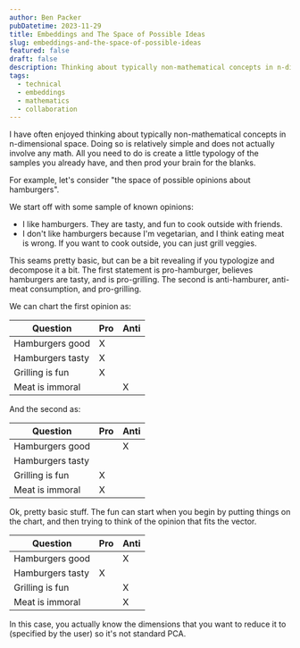 ```yaml
---
author: Ben Packer
pubDatetime: 2023-11-29
title: Embeddings and The Space of Possible Ideas
slug: embeddings-and-the-space-of-possible-ideas
featured: false
draft: false
description: Thinking about typically non-mathematical concepts in n-dimensional space
tags:
  - technical
  - embeddings
  - mathematics
  - collaboration
---
```


I have often enjoyed thinking about typically non-mathematical concepts in n-dimensional space. Doing so is relatively simple and does not actually involve any math. All you need to do is create a little typology of the samples you already have, and then prod your brain for the blanks.

For example, let's consider "the space of possible opinions about hamburgers". 

We start off with some sample of known opinions:
- I like hamburgers. They are tasty, and fun to cook outside with friends.
- I don't like hamburgers because I'm vegetarian, and I think eating meat is wrong. If you want to cook outside, you can just grill veggies.

This seams pretty basic, but can be a bit revealing if you typologize and decompose it a bit. The first statement is pro-hamburger, believes hamburgers are tasty, and is pro-grilling. The second is anti-hamburer, anti-meat consumption, and pro-grilling.

We can chart the first opinion as:

| Question | Pro | Anti |
| ---- | ---- | ---- |
| Hamburgers good | X |  |
| Hamburgers tasty | X |  |
| Grilling is fun | X |  |
| Meat is immoral |  | X |
And the second as:

| Question | Pro | Anti |
| ---- | ---- | ---- |
| Hamburgers good |  | X |
| Hamburgers tasty |  |  |
| Grilling is fun | X |  |
| Meat is immoral | X |  |

Ok, pretty basic stuff. The fun can start when you begin by putting things on the chart, and then trying to think of the opinion that fits the vector.


| Question | Pro | Anti |
| ---- | ---- | ---- |
| Hamburgers good |  | X |
| Hamburgers tasty | X |  |
| Grilling is fun |  | X |
| Meat is immoral |  | X |




In this case, you actually know the dimensions that you want to reduce it to (specified by the user) so it's not standard PCA.
